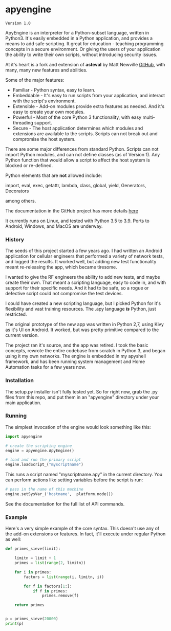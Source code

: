 # apyengine
	Version 1.0

ApyEngine is an interpreter for a Python-subset language, written in Python3.  It's easily embedded in a Python application, and provides a means to add safe scripting.  It great for education - teaching programming concepts in a secure environment.  Or giving the users of your application the ability to write their own scripts, without introducing security issues.

At it's heart is a fork and extension of <b>asteval</b>  by Matt Newville  [GitHub](https://github.com/newville/asteval), with many, many new features and abilities.  
        
Some of the major features:

-  Familiar - Python syntax, easy to learn.
- Embeddable - It's easy to run scripts from your application, and interact  with the script's environment.
- Extensible - Add-on modules provide extra features as needed.  And it's easy to  create your own modules.
- Powerful - Most of the core Python 3 functionality, with easy multi-threading support.
- Secure - The host application determines which modules and extensions are available to the scripts.  Scripts can not break out and compromise the host system.
        
There are some major differences from standard Python.  Scripts can not import Python modules, and can not define classes (as of Version 1).  Any Python function that would allow a script to affect the host system is blocked or re-defined.

Python elements that are **not** allowed include:

import, eval, exec, getattr, lambda, class, global, yield, Generators,  Decorators

among others.
         
The documentation in the GitHub project has more details [here](https://github.com/closecrowd/apyengine)

It currently runs on Linux, and tested with Python 3.5 to 3.9.  Ports to Android, Windows, and MacOS are underway.


### History

The seeds of this project started a few years ago.  I had written an Android application for cellular engineers that performed a variety of network tests, and logged the results.  It worked well, but adding new test functionality meant re-releasing the app, which became tiresome.

I wanted to give the RF engineers the ability to add new tests, and maybe create their own.  That meant a scripting language, easy to code in, and with support for their specific needs.  And it had to be safe, so a rogue or defective script could not compromise the test devices.

I could have created a new scripting language, but I picked Python for it's flexibility and vast training resources.  The .apy language ***is*** Python, just restricted.

The original prototype of the new app was written in Python 2,7, using Kivy as it's UI on Android.  It worked, but was pretty primitive compared to the current version.

The project ran it's source, and the app was retired.  I took the basic concepts, rewrote the entire codebase from scratch in Python 3, and began using it my own networks.  The engine is embedded in my apyshell framework, and has been running system management and Home Automation tasks for a few years now.

### Installation

The setup.py installer isn't fully tested yet.  So for right now, grab the .py files from this repo, and put them in an "apyengine" directory under your main application.

### Running

The simplest invocation of the engine would look something like this:

```python
import apyengine

# create the scripting engine
engine = apyengine.ApyEngine()

# load and run the primary script
engine.loadScript_("myscriptname")
```

This runs a script named "myscriptname.apy" in the current directory.    You can perform actions like setting variables before the script is run:

```python
# pass in the name of this machine
engine.setSysVar_('hostname',  platform.node())
```

See the documentation for the full list of API commands.

### Example

Here's a very simple example of the core syntax.  This doesn't use any of the add-on extensions or features.  In fact, it'll execute under regular Python as well:

```python
def primes_sieve(limit):

    limitn = limit + 1
    primes = list(range(2, limitn))

    for i in primes:
        factors = list(range(i, limitn, i))

        for f in factors[1:]:
            if f in primes:
                primes.remove(f)

    return primes


p = primes_sieve(20000)
print(p)
```

